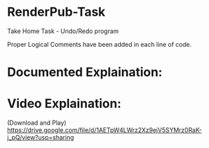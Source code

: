 # RenderPub-Task
Take Home Task - Undo/Redo program

Proper Logical Comments have been added in each line of code.

# Documented Explaination:


# Video Explaination:
(Download and Play)
https://drive.google.com/file/d/1AETpW4LWrz2Xz9ejV5SYMrz0RaK-j_pQ/view?usp=sharing

